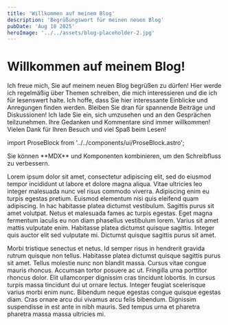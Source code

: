 ```yaml
---
title: 'Willkommen auf meinem Blog'
description: 'Begrüßungswort für meinen neuen Blog'
pubDate: 'Aug 18 2025'
heroImage: '../../assets/blog-placeholder-2.jpg'
---
```


# Willkommen auf meinem Blog!

Ich freue mich, Sie auf meinem neuen Blog begrüßen zu dürfen! Hier werde ich regelmäßig über Themen schreiben, die mich interessieren und die ich für lesenswert halte.
Ich hoffe, dass Sie hier interessante Einblicke und Anregungen finden werden.
Bleiben Sie dran für spannende Beiträge und Diskussionen!
Ich lade Sie ein, sich umzusehen und an den Gesprächen teilzunehmen. Ihre Gedanken und Kommentare sind immer willkommen!
Vielen Dank für Ihren Besuch und viel Spaß beim Lesen!

import ProseBlock from '../../components/ui/ProseBlock.astro';

<ProseBlock variant="tip" title="Schneller Tipp">
    Sie können **MDX** und Komponenten kombinieren, um den Schreibfluss zu verbessern.
</ProseBlock>

Lorem ipsum dolor sit amet, consectetur adipiscing elit, sed do eiusmod tempor incididunt ut labore et dolore magna aliqua. Vitae ultricies leo integer malesuada nunc vel risus commodo viverra. Adipiscing enim eu turpis egestas pretium. Euismod elementum nisi quis eleifend quam adipiscing. In hac habitasse platea dictumst vestibulum. Sagittis purus sit amet volutpat. Netus et malesuada fames ac turpis egestas. Eget magna fermentum iaculis eu non diam phasellus vestibulum lorem. Varius sit amet mattis vulputate enim. Habitasse platea dictumst quisque sagittis. Integer quis auctor elit sed vulputate mi. Dictumst quisque sagittis purus sit amet.

Morbi tristique senectus et netus. Id semper risus in hendrerit gravida rutrum quisque non tellus. Habitasse platea dictumst quisque sagittis purus sit amet. Tellus molestie nunc non blandit massa. Cursus vitae congue mauris rhoncus. Accumsan tortor posuere ac ut. Fringilla urna porttitor rhoncus dolor. Elit ullamcorper dignissim cras tincidunt lobortis. In cursus turpis massa tincidunt dui ut ornare lectus. Integer feugiat scelerisque varius morbi enim nunc. Bibendum neque egestas congue quisque egestas diam. Cras ornare arcu dui vivamus arcu felis bibendum. Dignissim suspendisse in est ante in nibh mauris. Sed tempus urna et pharetra pharetra massa massa ultricies mi.

